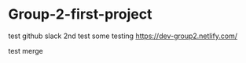 # Group-2-first-project
test github slack
2nd test
some testing
https://dev-group2.netlify.com/


test merge 